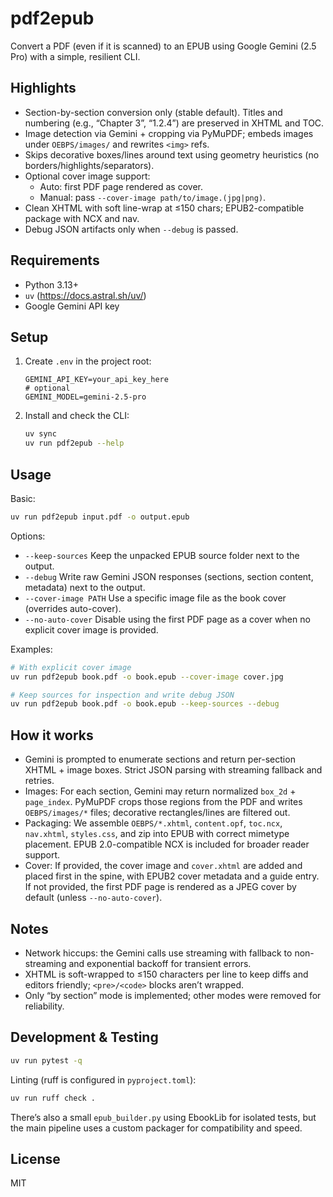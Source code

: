 # pdf2epub

Convert a PDF (even if it is scanned) to an EPUB using Google Gemini (2.5 Pro) with a simple, resilient CLI.

## Highlights

-   Section-by-section conversion only (stable default). Titles and numbering (e.g., “Chapter 3”, “1.2.4”) are preserved in XHTML and TOC.
-   Image detection via Gemini + cropping via PyMuPDF; embeds images under `OEBPS/images/` and rewrites `<img>` refs.
-   Skips decorative boxes/lines around text using geometry heuristics (no borders/highlights/separators).
-   Optional cover image support:
    -   Auto: first PDF page rendered as cover.
    -   Manual: pass `--cover-image path/to/image.(jpg|png)`.
-   Clean XHTML with soft line-wrap at ≤150 chars; EPUB2-compatible package with NCX and nav.
-   Debug JSON artifacts only when `--debug` is passed.

## Requirements

-   Python 3.13+
-   `uv` (https://docs.astral.sh/uv/)
-   Google Gemini API key

## Setup

1. Create `.env` in the project root:
    ```env
    GEMINI_API_KEY=your_api_key_here
    # optional
    GEMINI_MODEL=gemini-2.5-pro
    ```
2. Install and check the CLI:
    ```sh
    uv sync
    uv run pdf2epub --help
    ```

## Usage

Basic:

```sh
uv run pdf2epub input.pdf -o output.epub
```

Options:

-   `--keep-sources` Keep the unpacked EPUB source folder next to the output.
-   `--debug` Write raw Gemini JSON responses (sections, section content, metadata) next to the output.
-   `--cover-image PATH` Use a specific image file as the book cover (overrides auto-cover).
-   `--no-auto-cover` Disable using the first PDF page as a cover when no explicit cover image is provided.

Examples:

```sh
# With explicit cover image
uv run pdf2epub book.pdf -o book.epub --cover-image cover.jpg

# Keep sources for inspection and write debug JSON
uv run pdf2epub book.pdf -o book.epub --keep-sources --debug
```

## How it works

-   Gemini is prompted to enumerate sections and return per-section XHTML + image boxes. Strict JSON parsing with streaming fallback and retries.
-   Images: For each section, Gemini may return normalized `box_2d` + `page_index`. PyMuPDF crops those regions from the PDF and writes `OEBPS/images/*` files; decorative rectangles/lines are filtered out.
-   Packaging: We assemble `OEBPS/*.xhtml`, `content.opf`, `toc.ncx`, `nav.xhtml`, `styles.css`, and zip into EPUB with correct mimetype placement. EPUB 2.0-compatible NCX is included for broader reader support.
-   Cover: If provided, the cover image and `cover.xhtml` are added and placed first in the spine, with EPUB2 cover metadata and a guide entry. If not provided, the first PDF page is rendered as a JPEG cover by default (unless `--no-auto-cover`).

## Notes

-   Network hiccups: the Gemini calls use streaming with fallback to non-streaming and exponential backoff for transient errors.
-   XHTML is soft-wrapped to ≤150 characters per line to keep diffs and editors friendly; `<pre>/<code>` blocks aren’t wrapped.
-   Only “by section” mode is implemented; other modes were removed for reliability.

## Development & Testing

```sh
uv run pytest -q
```

Linting (ruff is configured in `pyproject.toml`):

```sh
uv run ruff check .
```

There’s also a small `epub_builder.py` using EbookLib for isolated tests, but the main pipeline uses a custom packager for compatibility and speed.

## License

MIT
